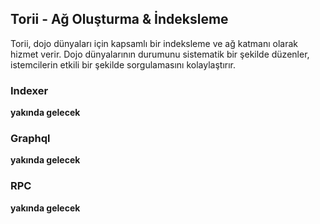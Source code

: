 ## Torii - Ağ Oluşturma & İndeksleme

Torii, dojo dünyaları için kapsamlı bir indeksleme ve ağ katmanı olarak hizmet verir. Dojo dünyalarının durumunu sistematik bir şekilde düzenler, istemcilerin etkili bir şekilde sorgulamasını kolaylaştırır.

### Indexer

__yakında gelecek__

### Graphql

__yakında gelecek__

### RPC

__yakında gelecek__
